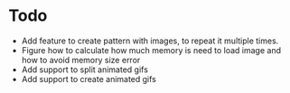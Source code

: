 # Todo
- Add feature to create pattern with images, to repeat it multiple times.
- Figure how to calculate how much memory is need to load image and how to avoid memory size error
- Add support to split animated gifs
- Add support to create animated gifs
